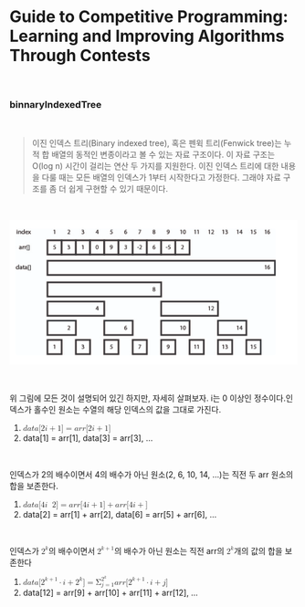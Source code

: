 # Guide to Competitive Programming: Learning and Improving Algorithms Through Contests

<br>

### binnaryIndexedTree

<br>

> 이진 인덱스 트리(Binary indexed tree), 혹은 펜윅 트리(Fenwick tree)는 누적 합 배열의 동적인 변종이라고 볼 수 있는 자료 구조이다. 이 자료 구조는 O(log n) 시간이 걸리는 연산 두 가지를 지원한다. 이진 인덱스 트리에 대한 내용을 다룰 때는 모든 배열의 인덱스가 1부터 시작한다고 가정한다. 그래야 자료 구조를 좀 더 쉽게 구현할 수 있기 때문이다.

<br>

<p align="center"><img src="./img/result.png" alt="error"></p>

<br>

위 그림에 모든 것이 설명되어 있긴 하지만, 자세히 살펴보자. i는 0 이상인 정수이다.인덱스가 홀수인 원소는 수열의 해당 인덱스의 값을 그대로 가진다.

<ol><li><math xmlns="http://www.w3.org/1998/Math/MathML"><mi>d</mi><mi>a</mi><mi>t</mi><mi>a</mi><mo stretchy="false">[</mo><mn>2</mn><mi>i</mi><mo>+</mo><mn>1</mn><mo stretchy="false">]</mo><mo>=</mo><mi>a</mi><mi>r</mi><mi>r</mi><mo stretchy="false">[</mo><mn>2</mn><mi>i</mi><mo>+</mo><mn>1</mn><mo stretchy="false">]</mo></math></li><li>data[1] = arr[1], data[3] = arr[3], …</li></ol>
<br>

인덱스가 2의 배수이면서 4의 배수가 아닌 원소(2, 6, 10, 14, …)는 직전 두 arr 원소의 합을 보존한다.

<ol><li><math xmlns="http://www.w3.org/1998/Math/MathML"><mi>d</mi><mi>a</mi><mi>t</mi><mi>a</mi><mo stretchy="false">[</mo><mn>4</mn><mi>i</mi><mo></mo><mn>2</mn><mo stretchy="false">]</mo><mo>=</mo><mi>a</mi><mi>r</mi><mi>r</mi><mo stretchy="false">[</mo><mn>4</mn><mi>i</mi><mo>+</mo><mn>1</mn><mo stretchy="false">]</mo><mo>+</mo><mi>a</mi><mi>r</mi><mi>r</mi><mo stretchy="false">[</mo><mn>4</mn><mi>i</mi><mo>+</mo>mn>2</mn><mo stretchy="false">]</mo></math></li><li>data[2] = arr[1] + arr[2], data[6] = arr[5] + arr[6], …</li></ol><br>

인덱스가 <math xmlns="http://www.w3.org/1998/Math/MathML"><msup><mn>2</mn><mi>k</mi></msup></math>의 배수이면서 <math xmlns="http://www.w3.org/1998/Math/MathML"><msup><mn>2</mn><mrow class="MJX-TeXAtom-ORD"><mi>k</mi><mo>+</mo><mn>1</mn></mrow></msup></math>의 배수가 아닌 원소는 직전 arr의 <math xmlns="http://www.w3.org/1998/Math/MathML"><msup><mn>2</mn><mi>k</mi></msup></math>개의 값의 합을 보존한다

<ol><li><math xmlns="http://www.w3.org/1998/Math/MathML">
  <mi>d</mi>
  <mi>a</mi>
  <mi>t</mi>
  <mi>a</mi>
  <mo stretchy="false">[</mo>
  <msup>
    <mn>2</mn>
    <mrow class="MJX-TeXAtom-ORD">
      <mi>k</mi>
      <mo>+</mo>
      <mn>1</mn>
    </mrow>
  </msup>
  <mo>&#x22C5;<!-- ⋅ --></mo>
  <mi>i</mi>
  <mo>+</mo>
  <msup>
    <mn>2</mn>
    <mi>k</mi>
  </msup>
  <mo stretchy="false">]</mo>
  <mo>=</mo>
  <msubsup>
    <mi mathvariant="normal">&#x03A3;<!-- Σ --></mi>
    <mrow class="MJX-TeXAtom-ORD">
      <mi>j</mi>
      <mo>=</mo>
      <mn>1</mn>
    </mrow>
    <mrow class="MJX-TeXAtom-ORD">
      <msup>
        <mn>2</mn>
        <mi>k</mi>
      </msup>
    </mrow>
  </msubsup>
  <mrow class="MJX-TeXAtom-ORD">
    <mi>a</mi>
    <mi>r</mi>
    <mi>r</mi>
    <mo stretchy="false">[</mo>
    <msup>
      <mn>2</mn>
      <mrow class="MJX-TeXAtom-ORD">
        <mi>k</mi>
        <mo>+</mo>
        <mn>1</mn>
      </mrow>
    </msup>
    <mo>&#x22C5;<!-- ⋅ --></mo>
    <mi>i</mi>
    <mo>+</mo>
    <mi>j</mi>
    <mo stretchy="false">]</mo>
  </mrow>
</math></li>
<li>data[12] = arr[9] + arr[10] + arr[11] + arr[12], …</li></ol>
<br>
